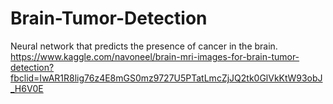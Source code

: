 # Brain-Tumor-Detection

Neural network that predicts the presence of cancer in the brain. 
https://www.kaggle.com/navoneel/brain-mri-images-for-brain-tumor-detection?fbclid=IwAR1R8lig76z4E8mGS0mz9727U5PTatLmcZjJQ2tk0GlVkKtW93obJ_H6V0E
